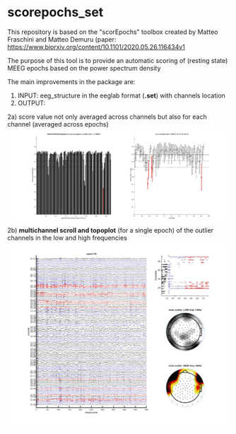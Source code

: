 # scorepochs_set

This repository is based on the "scorEpochs" toolbox created by Matteo Fraschini and Matteo Demuru
(paper: https://www.biorxiv.org/content/10.1101/2020.05.26.116434v1

The purpose of this tool is to provide an automatic scoring of (resting state) MEEG epochs 
based on the power spectrum density 

The main improvements in the package are:
1) INPUT:  eeg_structure in the eeglab format (**.set**) with channels location 
2) OUTPUT:
 
2a) score value not only averaged across channels but also for each channel (averaged across epochs)
          ![scorepochs](https://github.com/aavitale/scorepochs_set/blob/main/fig1_scorepoch_xchannel.jpg)
2b) **multichannel scroll and topoplot** (for a single epoch) 
   of the outlier channels in the low and high frequencies
   ![multichanscroll](https://github.com/aavitale/scorepochs_set/blob/main/fig2_multichannel_scroll_topoplot.jpg)

